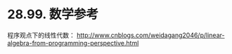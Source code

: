 # 28.99. 数学参考

程序观点下的线性代数：
http://www.cnblogs.com/weidagang2046/p/linear-algebra-from-programming-perspective.html

